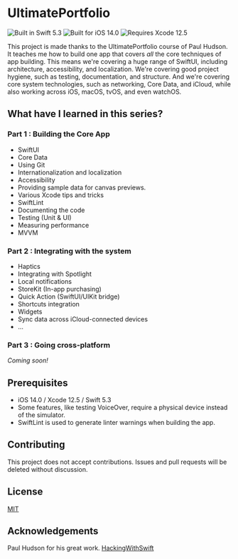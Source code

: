 # UltimatePortfolio

![Built in Swift 5.3](https://img.shields.io/badge/swift-5.3-informational)
![Built for iOS 14.0](https://img.shields.io/badge/iOS-14.0-informational)
![Requires Xcode 12.5](https://img.shields.io/badge/Xcode-12.5-informational)


This project is made thanks to the UltimatePortfolio course of Paul Hudson. It teaches me how to build one app that covers *all* the core techniques of app building. This means we're covering a huge range of SwiftUI, including architecture, accessibility, and localization. We're covering good project hygiene, such as testing, documentation, and structure. And we're covering core system technologies, such as networking, Core Data, and iCloud, while also working across iOS, macOS, tvOS, and even watchOS.

## What have I learned in this series?
### Part 1 : Building the Core App
* SwiftUI
* Core Data 
* Using Git
* Internationalization and localization
* Accessibility 
* Providing sample data for canvas previews.
* Various Xcode tips and tricks
* SwiftLint
* Documenting the code
* Testing (Unit & UI)
* Measuring performance
* MVVM
### Part 2 : Integrating with the system
* Haptics
* Integrating with Spotlight
* Local notifications
* StoreKit (In-app purchasing)
* Quick Action (SwiftUI/UIKit bridge)
* Shortcuts integration
* Widgets
* Sync data across iCloud-connected devices
* ...
### Part 3 : Going cross-platform
_Coming soon!_

## Prerequisites
* iOS 14.0 / Xcode 12.5 / Swift 5.3
* Some features, like testing VoiceOver, require a physical device instead of the simulator.
* SwiftLint is used to generate linter warnings when building the app.

## Contributing
This project does not accept contributions. Issues and pull requests will be deleted without discussion.

## License
[MIT](https://choosealicense.com/licenses/mit/)

## Acknowledgements
Paul Hudson for his great work. [HackingWithSwift](https://www.hackingwithswift.com)
